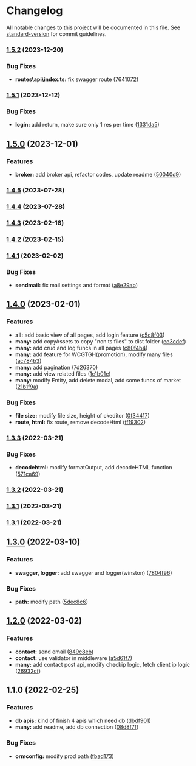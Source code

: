 # Changelog

All notable changes to this project will be documented in this file. See [standard-version](https://github.com/conventional-changelog/standard-version) for commit guidelines.

### [1.5.2](https://git.wcgmarkets.com/Alice_Chou/wcg-api/compare/v1.5.1...v1.5.2) (2023-12-20)


### Bug Fixes

* **routes\api\index.ts:** fix swagger route ([7641072](https://git.wcgmarkets.com/Alice_Chou/wcg-api/commit/7641072f662a7ce2a786331037d2dd0cfd582093))

### [1.5.1](https://git.wcgmarkets.com/Alice_Chou/wcg-api/compare/v1.5.0...v1.5.1) (2023-12-12)


### Bug Fixes

* **login:** add return, make sure only 1 res per time ([1331da5](https://git.wcgmarkets.com/Alice_Chou/wcg-api/commit/1331da53db88bce81e4682c472415dcb41b2167e))

## [1.5.0](https://git.wcgmarkets.com/Alice_Chou/wcg-api/compare/v1.4.5...v1.5.0) (2023-12-01)


### Features

* **broker:** add broker api, refactor codes, update readme ([50040d9](https://git.wcgmarkets.com/Alice_Chou/wcg-api/commit/50040d9dd56d82871e1f85469fdc23fc9d16ceff))

### [1.4.5](https://git.wcgmarkets.com/Alice_Chou/wcg-api/compare/v1.4.4...v1.4.5) (2023-07-28)

### [1.4.4](https://git.wcgmarkets.com/Alice_Chou/wcg-api/compare/v1.4.3...v1.4.4) (2023-07-28)

### [1.4.3](https://github.com/wolfzxcv/official-site-api/compare/v1.4.1...v1.4.3) (2023-02-16)

### [1.4.2](https://github.com/wolfzxcv/official-site-api/compare/v1.4.1...v1.4.2) (2023-02-15)

### [1.4.1](https://github.com/wolfzxcv/official-site-api/compare/v1.4.0...v1.4.1) (2023-02-02)


### Bug Fixes

* **sendmail:** fix mail settings and format ([a8e29ab](https://github.com/wolfzxcv/official-site-api/commit/a8e29abbd97b056894afd99d22ab733849fb6fe7))

## [1.4.0](https://github.com/wolfzxcv/official-site-api/compare/v1.3.3...v1.4.0) (2023-02-01)


### Features

* **all:** add basic view of all pages, add login feature ([c5c8f03](https://github.com/wolfzxcv/official-site-api/commit/c5c8f035de4a28ef3cbd9945f4254e959b537d10))
* **many:** add copyAssets to copy "non ts files" to dist folder ([ee3cdef](https://github.com/wolfzxcv/official-site-api/commit/ee3cdefc5a6ea142b0051e9ad629d21693fa577c))
* **many:** add crud and log funcs in all pages ([c80f4b4](https://github.com/wolfzxcv/official-site-api/commit/c80f4b47d718606e1b61e8b7a073738fc2ad4710))
* **many:** add feature for WCGTGH(promotion), modify many files ([ac784b3](https://github.com/wolfzxcv/official-site-api/commit/ac784b3809165479246064c91ada7549595f636d))
* **many:** add pagination ([7d26370](https://github.com/wolfzxcv/official-site-api/commit/7d263705868a8f74873189041bbcf1e4885551d9))
* **many:** add view related files ([1c1b01e](https://github.com/wolfzxcv/official-site-api/commit/1c1b01e3a73de53784d0fa9e4828801d05c7f857))
* **many:** modify Entity, add delete modal, add some funcs of market ([21b1f9a](https://github.com/wolfzxcv/official-site-api/commit/21b1f9a22f2f8dd3922a550b1cf72cb37aef0a6d))


### Bug Fixes

* **file size:** modify file size, height of ckeditor ([0f34417](https://github.com/wolfzxcv/official-site-api/commit/0f3441741dac1d12e0017c19f02a9eee86fd4242))
* **route, html:** fix route, remove decodeHtml ([ff19302](https://github.com/wolfzxcv/official-site-api/commit/ff19302811ed52fa3a5758a0baf55751c50f5898))

### [1.3.3](https://git.wcgmarkets.com/Alice_Chou/wcg-api/compare/v1.3.2...v1.3.3) (2022-03-21)


### Bug Fixes

* **decodehtml:** modify formatOutput, add decodeHTML function ([571ca69](https://git.wcgmarkets.com/Alice_Chou/wcg-api/commit/571ca6926b2fb00970e9f4940789a41d4179dc81))

### [1.3.2](https://git.wcgmarkets.com/Alice_Chou/wcg-api/compare/v1.3.0...v1.3.2) (2022-03-21)

### [1.3.1](https://git.wcgmarkets.com/Alice_Chou/wcg-api/compare/v1.3.0...v1.3.1) (2022-03-21)

### [1.3.1](https://git.wcgmarkets.com/Alice_Chou/wcg-api/compare/v1.3.0...v1.3.1) (2022-03-21)

## [1.3.0](https://git.wcgmarkets.com/Alice_Chou/wcg-api/compare/v1.2.0...v1.3.0) (2022-03-10)


### Features

* **swagger, logger:** add swagger and logger(winston) ([7804f96](https://git.wcgmarkets.com/Alice_Chou/wcg-api/commit/7804f96e2ff284ffbf5e2812d4e4499a6c78ed73))


### Bug Fixes

* **path:** modify path ([5dec8c6](https://git.wcgmarkets.com/Alice_Chou/wcg-api/commit/5dec8c615f00964040bedc5769eb0a687da91194))

## [1.2.0](https://git.wcgmarkets.com/Alice_Chou/wcg-api/compare/v1.1.0...v1.2.0) (2022-03-02)


### Features

* **contact:** send email ([849c8eb](https://git.wcgmarkets.com/Alice_Chou/wcg-api/commit/849c8eb121a9f7c79126ccff369732b26eadd1c5))
* **contact:** use validator in middleware ([a5d61f7](https://git.wcgmarkets.com/Alice_Chou/wcg-api/commit/a5d61f75b335c04a5bd39870651b9ed2f0628426))
* **many:** add contact post api, modify checkip logic, fetch client ip logic ([26932cf](https://git.wcgmarkets.com/Alice_Chou/wcg-api/commit/26932cf9b28716d93746311bc0fd2b27a69a1c44))

## 1.1.0 (2022-02-25)


### Features

* **db apis:** kind of finish 4 apis which need db ([dbdf901](https://git.wcgmarkets.com/Alice_Chou/wcg-api/commit/dbdf901d6638ac2fabb95030dd0e9ca8db64960e))
* **many:** add readme, add db connection ([08d8f7f](https://git.wcgmarkets.com/Alice_Chou/wcg-api/commit/08d8f7f28a810332a5418cf316ee0f83312fa794))


### Bug Fixes

* **ormconfig:** modify prod path ([fbad173](https://git.wcgmarkets.com/Alice_Chou/wcg-api/commit/fbad1733b4df1486164150294efc2ed5b5aa1bfc))
